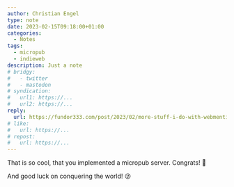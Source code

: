 ```yaml
---
author: Christian Engel
type: note
date: 2023-02-15T09:18:00+01:00
categories:
  - Notes
tags:
  - micropub
  - indieweb
description: Just a note
# bridgy:
#   - twitter
#   - mastodon
# syndication:
#   url1: https://...
#   url2: https://...
reply:
  url: https://fundor333.com/post/2023/02/more-stuff-i-do-with-webmention-micropub-and-bridgy/
# like:
#   url: https://...
# repost:
#   url: https://...
---
```


That is so cool, that you implemented a micropub server. Congrats! 🍾

And good luck on conquering the world! 😜

